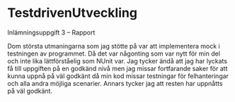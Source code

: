 # TestdrivenUtveckling
Inlämningsuppgift 3 – Rapport 

Dom största utmaningarna som jag stötte på var att implementera mock i testningen av programmet. Då det var någonting som var nytt för min del och inte lika lättförståelig som NUnit var. Jag tycker ändå att jag har lyckats få till uppgiften på en godkänd nivå men jag missar fortfarande saker för att kunna uppnå på väl godkänt då min kod missar testningar för felhanteringar och alla andra möjliga scenarier. Annars tycker jag att resten har uppnåtts på väl godkänt.